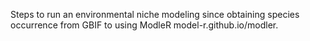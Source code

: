 
Steps to run an environmental niche modeling since obtaining species occurrence from GBIF to using ModleR model-r.github.io/modler.
